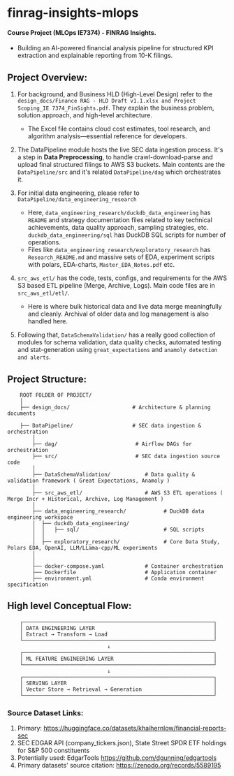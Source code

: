 # finrag-insights-mlops

#### Course Project (MLOps IE7374) - FINRAG Insights.
- Building an AI-powered financial analysis pipeline for structured KPI extraction and explainable reporting from 10-K filings.

## Project Overview:

1. For background, and Business HLD (High-Level Design) refer to the `design_docs/Finance RAG - HLD Draft v1.1.xlsx and Project Scoping_IE 7374_FinSights.pdf`. They explain the business problem, solution approach, and high-level architecture.  
    - The Excel file contains cloud cost estimates, tool research, and algorithm analysis—essential reference for developers. 

2. The DataPipeline module hosts the live SEC data ingestion process. It's a step in **Data Preprocessing**, to handle crawl-download-parse and upload final structured filings to AWS S3 buckets. Main contents are the `DataPipeline/src` and it's related `DataPipeline/dag` which orchestrates it. 

3. For initial data engineering, please refer to `DataPipeline/data_engineering_research` 
    - Here, `data_engineering_research/duckdb_data_engineering` has `README` and strategy documentation files related to key technical achievements, data quality approach, sampling strategies, etc. `duckdb_data_engineering/sql` has DuckDB SQL scripts for number of operations.
    - Files like `data_engineering_research/exploratory_research` has `Research_README.md` and massive sets of EDA, experiment scripts with polars, EDA-charts, `Master_EDA_Notes.pdf` etc. 

4. `src_aws_etl/` has the code, tests, configs, and requirements for the AWS S3 based ETL pipeline (Merge, Archive, Logs). Main code files are in `src_aws_etl/etl/`. 
    - Here is where bulk historical data and live data merge meaningfully and cleanly. Archival of older data and log management is also handled here.

5. Following that, `DataSchemaValidation/` has a really good collection of modules for schema validation, data quality checks, automated testing and stat-generation using `great_expectations` and `anamoly detection and alerts`.


## Project Structure:
```
    ROOT FOLDER OF PROJECT/
    │
    ├── design_docs/                    # Architecture & planning documents

    ├── DataPipeline/                   # SEC data ingestion & orchestration
        │
        ├── dag/                         # Airflow DAGs for orchestration
        ├── src/                         # SEC data ingestion source code
        │
        ├── DataSchemaValidation/           # Data quality & validation framework ( Great Expectations, Anamoly )
        │
        ├── src_aws_etl/                    # AWS S3 ETL operations ( Merge Incr + Historical, Archive, Log Management )
        │
        ├── data_engineering_research/            # DuckDB data engineering workspace
        │  ├── duckdb_data_engineering/     
        │  │   ├── sql/                           # SQL scripts
        │  │
        │  ├── exploratory_research/              # Core Data Study, Polars EDA, OpenAI, LLM/LLama-cpp/ML experiments
        │  
        │
        ├── docker-compose.yaml             # Container orchestration
        ├── Dockerfile                      # Application container
        ├── environment.yml                 # Conda environment specification
```

## High level Conceptual Flow:
```
    ┌─────────────────────────────────────────────────────────────┐
    │ DATA ENGINEERING LAYER                                      │
    │ Extract → Transform → Load                                  │
    └─────────────────────────────────────────────────────────────┘
                                ↓
    ┌─────────────────────────────────────────────────────────────┐
    │ ML FEATURE ENGINEERING LAYER                                │
    └─────────────────────────────────────────────────────────────┘
                                ↓
    ┌─────────────────────────────────────────────────────────────┐
    │ SERVING LAYER                                               │
    │ Vector Store → Retrieval → Generation                       │
    └─────────────────────────────────────────────────────────────┘
```


### Source Dataset Links:
1. Primary: https://huggingface.co/datasets/khaihernlow/financial-reports-sec
2. SEC EDGAR API (company_tickers.json), State Street SPDR ETF holdings for S&P 500 constituents
2. Potentially used: EdgarTools https://github.com/dgunning/edgartools
4. Primary datasets' source citation: https://zenodo.org/records/5589195


